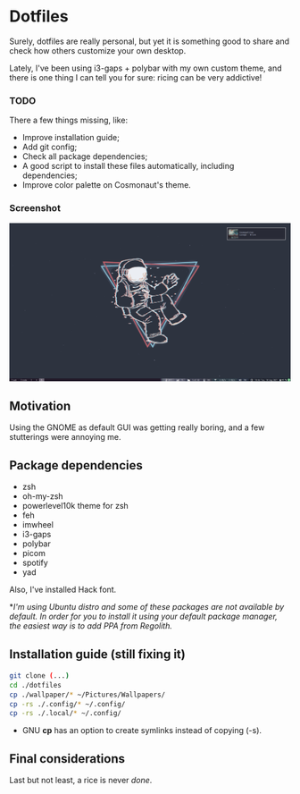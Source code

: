 # Dotfiles

Surely, dotfiles are really personal, but yet it is something good to share and check how others customize your own desktop.

Lately, I've been using i3-gaps + polybar with my own custom theme, and there is one thing I can tell you for sure: ricing can be very addictive!

### TODO

There a few things missing, like:

* Improve installation guide;
* Add git config;
* Check all package dependencies;
* A good script to install these files automatically, including dependencies;
* Improve color palette on Cosmonaut's theme.

### Screenshot

![](screenshot/screenshot1.png?raw=true)

## Motivation

Using the GNOME as default GUI was getting really boring, and a few stutterings were annoying me.

## Package dependencies

* zsh
* oh-my-zsh
* powerlevel10k theme for zsh
* feh
* imwheel
* i3-gaps
* polybar
* picom
* spotify
* yad

Also, I've installed Hack font.

**I'm using Ubuntu distro and some of these packages are not available by default. In order for you to install it using your default package manager, the easiest way is to add PPA from Regolith.*
## Installation guide (still fixing it)

```bash
git clone (...)
cd ./dotfiles
cp ./wallpaper/* ~/Pictures/Wallpapers/
cp -rs ./.config/* ~/.config/
cp -rs ./.local/* ~/.config/
```

* GNU **cp** has an option to create symlinks instead of copying (-s).

## Final considerations

Last but not least, a rice is never *done*.